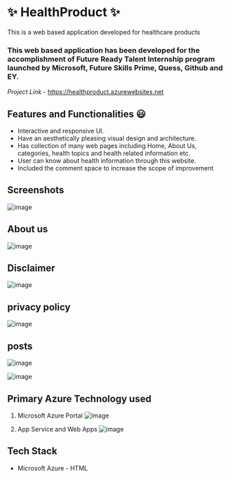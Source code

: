 # ✨ HealthProduct ✨

This is a web based application developed for healthcare products

### This web based application has been developed for the accomplishment of Future Ready Talent Internship program launched by Microsoft, Future Skills Prime, Quess, Github and EY.


*Project Link* - https://healthproduct.azurewebsites.net

## Features and Functionalities 😃

- Interactive and responsive UI.
- Have an aesthetically pleasing visual design and architecture.
- Has collection of many web pages including Home, About Us, categories, health topics and health related information etc.
- User can know about health information through this website.
- Included the comment space to increase the scope of improvement 

## Screenshots
![image](https://user-images.githubusercontent.com/118621659/204217241-34056921-79b7-4614-abdb-4ee005bc6f5a.png)

## About us
![image](https://user-images.githubusercontent.com/118621659/204212073-5b6288df-07fb-4474-861d-bd1f8e363a31.png)

## Disclaimer
![image](https://user-images.githubusercontent.com/118621659/204208228-28d3fd12-4ba0-4728-86dd-f97f25bb29f6.png)

## privacy policy
![image](https://user-images.githubusercontent.com/118621659/204212286-128bd611-bc3b-486d-a7d8-64b6c92a7c2a.png)

## posts
![image](https://user-images.githubusercontent.com/118621659/204216065-639a2848-2d32-422e-9934-5202db3aaa32.png)

![image](https://user-images.githubusercontent.com/118621659/204216370-2e71c605-05d4-48ef-9677-c7fe969780fd.png)

## Primary Azure Technology used
1. Microsoft Azure Portal
![image](https://user-images.githubusercontent.com/118621659/204208673-0a5beec3-304e-4cab-9001-9f52c27a48d6.png)

2. App Service and Web Apps
![image](https://user-images.githubusercontent.com/118621659/204210363-fca5fc7e-30b6-4044-a867-26ff415dbf2c.png)

## Tech Stack
- Microsoft Azure
- HTML
